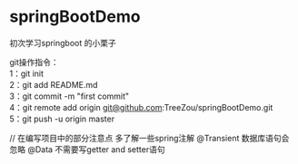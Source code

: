# springBootDemo

初次学习springboot 的小栗子

git操作指令：  
1：git init   
2：git add README.md   
3：git commit -m "first commit"   
4：git remote add origin git@github.com:TreeZou/springBootDemo.git   
5：git push -u origin master   

// 在编写项目中的部分注意点
多了解一些spring注解
@Transient 数据库语句会忽略
@Data 不需要写getter and setter语句
